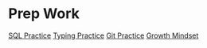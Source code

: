 # Prep Work

[SQL Practice](assets/sql.png)
[Typing Practice](assets/typing.png)
[Git Practice](assets/git.png)
[Growth Mindset](GrowthMindset.md)
